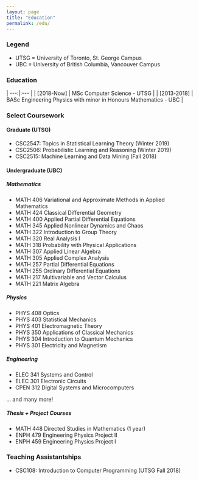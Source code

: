 ```yaml
---
layout: page
title: "Education"
permalink: /edu/
---
```


### Legend

* UTSG = University of Toronto, St. George Campus
* UBC = University of British Columbia, Vancouver Campus

### Education

| ---:|:--- | 
| [2018-Now] | MSc Computer Science - UTSG | 
| [2013-2018] | BASc Engineering Physics with minor in Honours Mathematics - UBC | 

### Select Coursework

#### Graduate (UTSG)

* CSC2547: Topics in Statistical Learning Theory (Winter 2019)
* CSC2506: Probabilistic Learning and Reasoning (Winter 2019)
* CSC2515: Machine Learning and Data Mining (Fall 2018)

#### Undergraduate (UBC)

##### Mathematics

* MATH 406 Variational and Approximate Methods in Applied Mathematics
* MATH 424 Classical Differential Geometry
* MATH 400 Applied Partial Differential Equations
* MATH 345 Applied Nonlinear Dynamics and Chaos
* MATH 322 Introduction to Group Theory
* MATH 320 Real Analysis I
* MATH 318 Probability with Physical Applications
* MATH 307 Applied Linear Algebra
* MATH 305 Applied Complex Analysis
* MATH 257 Partial Differential Equations
* MATH 255 Ordinary Differential Equations
* MATH 217 Multivariable and Vector Calculus
* MATH 221 Matrix Algebra
 
##### Physics
* PHYS 408 Optics
* PHYS 403 Statistical Mechanics
* PHYS 401 Electromagnetic Theory
* PHYS 350 Applications of Classical Mechanics
* PHYS 304 Introduction to Quantum Mechanics
* PHYS 301 Electricity and Magnetism

##### Engineering
* ELEC 341 Systems and Control
* ELEC 301 Electronic Circuits
* CPEN 312 Digital Systems and Microcomputers

... and many more!

##### Thesis + Project Courses
* MATH 448 Directed Studies in Mathematics (1 year)
* ENPH 479 Engineering Physics Project II
* ENPH 459 Engineering Physics Project I

### Teaching Assistantships

* CSC108: Introduction to Computer Programming (UTSG Fall 2018)
